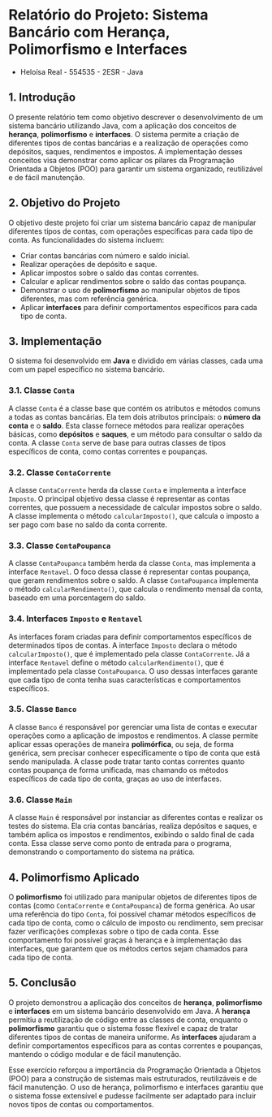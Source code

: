 # Relatório do Projeto: Sistema Bancário com Herança, Polimorfismo e Interfaces
- Heloísa Real - 554535 - 2ESR - Java

## 1. Introdução
O presente relatório tem como objetivo descrever o desenvolvimento de um sistema bancário utilizando Java, com a aplicação dos conceitos de **herança**, **polimorfismo** e **interfaces**. O sistema permite a criação de diferentes tipos de contas bancárias e a realização de operações como depósitos, saques, rendimentos e impostos. A implementação desses conceitos visa demonstrar como aplicar os pilares da Programação Orientada a Objetos (POO) para garantir um sistema organizado, reutilizável e de fácil manutenção.

## 2. Objetivo do Projeto
O objetivo deste projeto foi criar um sistema bancário capaz de manipular diferentes tipos de contas, com operações específicas para cada tipo de conta. As funcionalidades do sistema incluem:
- Criar contas bancárias com número e saldo inicial.
- Realizar operações de depósito e saque.
- Aplicar impostos sobre o saldo das contas correntes.
- Calcular e aplicar rendimentos sobre o saldo das contas poupança.
- Demonstrar o uso de **polimorfismo** ao manipular objetos de tipos diferentes, mas com referência genérica.
- Aplicar **interfaces** para definir comportamentos específicos para cada tipo de conta.

## 3. Implementação
O sistema foi desenvolvido em **Java** e dividido em várias classes, cada uma com um papel específico no sistema bancário.

### 3.1. Classe `Conta`
A classe `Conta` é a classe base que contém os atributos e métodos comuns a todas as contas bancárias. Ela tem dois atributos principais: o **número da conta** e o **saldo**. Esta classe fornece métodos para realizar operações básicas, como **depósitos** e **saques**, e um método para consultar o saldo da conta. A classe `Conta` serve de base para outras classes de tipos específicos de conta, como contas correntes e poupanças.

### 3.2. Classe `ContaCorrente`
A classe `ContaCorrente` herda da classe `Conta` e implementa a interface `Imposto`. O principal objetivo dessa classe é representar as contas correntes, que possuem a necessidade de calcular impostos sobre o saldo. A classe implementa o método `calcularImposto()`, que calcula o imposto a ser pago com base no saldo da conta corrente.

### 3.3. Classe `ContaPoupanca`
A classe `ContaPoupanca` também herda da classe `Conta`, mas implementa a interface `Rentavel`. O foco dessa classe é representar contas poupança, que geram rendimentos sobre o saldo. A classe `ContaPoupanca` implementa o método `calcularRendimento()`, que calcula o rendimento mensal da conta, baseado em uma porcentagem do saldo.

### 3.4. Interfaces `Imposto` e `Rentavel`
As interfaces foram criadas para definir comportamentos específicos de determinados tipos de contas. A interface `Imposto` declara o método `calcularImposto()`, que é implementado pela classe `ContaCorrente`. Já a interface `Rentavel` define o método `calcularRendimento()`, que é implementado pela classe `ContaPoupanca`. O uso dessas interfaces garante que cada tipo de conta tenha suas características e comportamentos específicos.

### 3.5. Classe `Banco`
A classe `Banco` é responsável por gerenciar uma lista de contas e executar operações como a aplicação de impostos e rendimentos. A classe permite aplicar essas operações de maneira **polimórfica**, ou seja, de forma genérica, sem precisar conhecer especificamente o tipo de conta que está sendo manipulada. A classe pode tratar tanto contas correntes quanto contas poupança de forma unificada, mas chamando os métodos específicos de cada tipo de conta, graças ao uso de interfaces.

### 3.6. Classe `Main`
A classe `Main` é responsável por instanciar as diferentes contas e realizar os testes do sistema. Ela cria contas bancárias, realiza depósitos e saques, e também aplica os impostos e rendimentos, exibindo o saldo final de cada conta. Essa classe serve como ponto de entrada para o programa, demonstrando o comportamento do sistema na prática.

## 4. Polimorfismo Aplicado
O **polimorfismo** foi utilizado para manipular objetos de diferentes tipos de contas (como `ContaCorrente` e `ContaPoupanca`) de forma genérica. Ao usar uma referência do tipo `Conta`, foi possível chamar métodos específicos de cada tipo de conta, como o cálculo de imposto ou rendimento, sem precisar fazer verificações complexas sobre o tipo de cada conta. Esse comportamento foi possível graças à herança e à implementação das interfaces, que garantem que os métodos certos sejam chamados para cada tipo de conta.

## 5. Conclusão
O projeto demonstrou a aplicação dos conceitos de **herança**, **polimorfismo** e **interfaces** em um sistema bancário desenvolvido em Java. A **herança** permitiu a reutilização de código entre as classes de conta, enquanto o **polimorfismo** garantiu que o sistema fosse flexível e capaz de tratar diferentes tipos de contas de maneira uniforme. As **interfaces** ajudaram a definir comportamentos específicos para as contas correntes e poupanças, mantendo o código modular e de fácil manutenção.

Esse exercício reforçou a importância da Programação Orientada a Objetos (POO) para a construção de sistemas mais estruturados, reutilizáveis e de fácil manutenção. O uso de herança, polimorfismo e interfaces garantiu que o sistema fosse extensível e pudesse facilmente ser adaptado para incluir novos tipos de contas ou comportamentos.
